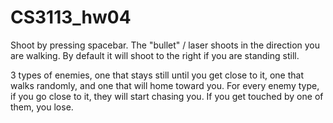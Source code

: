 # CS3113_hw04

Shoot by pressing spacebar. The "bullet" / laser shoots in the direction you are walking. By default it will shoot to the right if you are standing still.

3 types of enemies, one that stays still until you get close to it, one that walks randomly, and one that will home toward you. For every enemy type, if you go close to it, they will start chasing you. If you get touched by one of them, you lose. 
